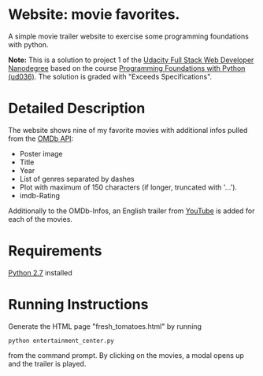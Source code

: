 # Website: movie favorites.
A simple movie trailer website to exercise some programming foundations with python.

**Note:** This is a solution to project 1 of the [Udacity Full Stack Web Developer Nanodegree][1] based on the course [Programming Foundations with Python (ud036)][2]. The solution is graded with "Exceeds Specifications".

# Detailed Description
The website shows nine of my favorite movies with additional infos pulled from the [OMDb API][3]:
- Poster image
- Title
- Year
- List of genres separated by dashes
- Plot with maximum of 150 characters (if longer, truncated with '...').
- imdb-Rating

Additionally to the OMDb-Infos, an English trailer from [YouTube][4] is added for each of the movies.

# Requirements
[Python 2.7][5] installed

# Running Instructions
Generate the HTML page "fresh_tomatoes.html" by running

    python entertainment_center.py
from the command prompt. By clicking on the movies, a modal opens up and the trailer is played.

[1]: https://www.udacity.com/course/full-stack-web-developer-nanodegree--nd004 "Udacity Nanodegree: Full Stack Web Developer"
[2]: https://www.udacity.com/course/programming-foundations-with-python--ud036-nd "Udacity Course: Programming Foundations with Python"
[3]: http://www.omdbapi.com/ "OMDb API - The Open Movie Database"
[4]: https://www.youtube.com/ "YouTube Website"
[5]: https://www.python.org/downloads/ "Download Python"
